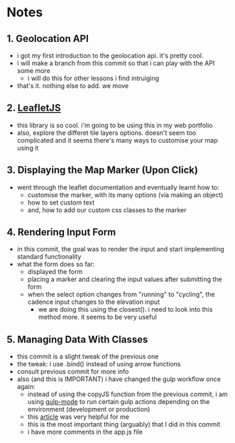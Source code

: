 # Notes

## 1. Geolocation API

- i got my first introduction to the geolocation api. it's pretty cool.
- i will make a branch from this commit so that i can play with the API some more
  - i will do this for other lessons i find intruiging
- that's it. nothing else to add. we move

## 2. [LeafletJS](https://leafletjs.com)

- this library is so cool. i'm going to be using this in my web portfolio
- also, explore the differet tile layers options. doesn't seem too complicated and it seems there's many ways to customise your map using it

## 3. Displaying the Map Marker (Upon Click)

- went through the leaflet documentation and eventually learnt how to: 
  - customise the marker, with its many options (via making an object)
  - how to set custom text
  - and, how to add our custom css classes to the marker

## 4. Rendering Input Form
  
- in this commit, the goal was to render the input and start implementing standard functionality
- what the form does so far:
  - displayed the form
  - placing a marker and clearing the input values after submitting the form
  - when the select option changes from "running" to "cycling", the cadence input changes to the elevation input
    - we are doing this using the closest(). i need to look into this method more. it seems to be very useful
  
## 5. Managing Data With Classes

- this commit is a slight tweak of the previous one
- the tweak: i use .bind() instead of using arrow functions
- consult previous commit for more info
- also (and this is IMPORTANT) i have changed the gulp workflow once again:
  - instead of using the copyJS function from the previous commit, i am using [gulp-mode](https://www.npmjs.com/package/gulp-mode) to run certain gulp actions depending on the environment (development or production)
  - this [article](https://www.boag.online/blog/gulp-2021) was very helpful for me
  - this is the most important thing (arguably) that I did in this commit
  - i have more comments in the app.js file